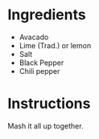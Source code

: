 # Ingredients
- Avacado 
- Lime (Trad.) or lemon 
- Salt
- Black Pepper
- Chili pepper
# Instructions
Mash it all up together.
